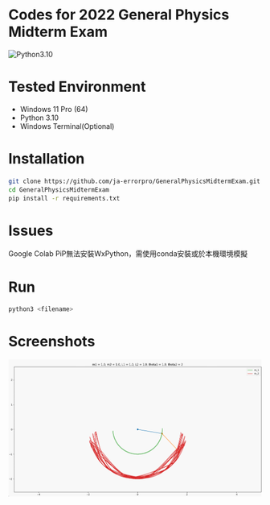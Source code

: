 # Codes for 2022 General Physics Midterm Exam

![Python3.10](https://camo.githubusercontent.com/0dfac60555bfd07ac2ba14d9149f18dc2d3ecbe5e073d6f38ef55ed4d4ddbb85/68747470733a2f2f696d672e736869656c64732e696f2f62616467652f2d507974686f6e2d79656c6c6f773f6c6f676f3d507974686f6e267374796c653d666c6174)

# Tested Environment

* Windows 11 Pro (64)
* Python 3.10
* Windows Terminal(Optional)

# Installation

```bash
git clone https://github.com/ja-errorpro/GeneralPhysicsMidtermExam.git
cd GeneralPhysicsMidtermExam
pip install -r requirements.txt
```

# Issues

  Google Colab PiP無法安裝WxPython，需使用conda安裝或於本機環境模擬

# Run

```bash
python3 <filename> 
```

# Screenshots

![doublependulumanimation](double_pendulum_animation.gif)
